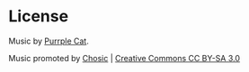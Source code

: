 # License

Music by [Purrple Cat](https://purrplecat.com/).

Music promoted by [Chosic](https://www.chosic.com/free-music/all/) | [Creative Commons CC BY-SA 3.0](https://creativecommons.org/licenses/by-sa/3.0/)
